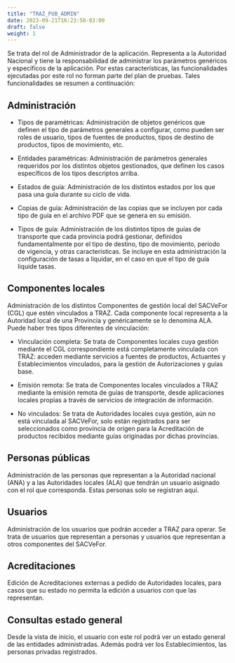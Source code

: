 ```yaml
---
title: "TRAZ_PUB_ADMIN"
date: 2023-09-21T16:23:58-03:00
draft: false
weight: 1
---
```


Se trata del rol de Administrador de la aplicación. Representa a la Autoridad Nacional y tiene la responsabilidad de administrar los parámetros genéricos y específicos de la aplicación. Por estas características, las funcionalidades ejecutadas por este rol no forman parte del plan de pruebas. Tales funcionalidades se resumen a continuación:

## Administración

- Tipos de paramétricas: Administración de objetos genéricos que definen el tipo de parámetros generales a configurar, como pueden ser roles de usuario, tipos de fuentes de productos, tipos de destino de productos, tipos de movimiento, etc.

- Entidades paramétricas: Administración de parámetros generales requeridos por los distintos objetos gestionados, que definen los casos específicos de los tipos descriptos arriba.

- Estados de guía: Administración de los distintos estados por los que pasa una guía durante su ciclo de vida.

- Copias de guía: Administración de las copias que se incluyen por cada tipo de guía en el archivo PDF que se genera en su emisión.

- Tipos de guía: Administración de los distintos tipos de guías de transporte que cada provincia podrá gestionar, definidos fundamentalmente por el tipo de destino, tipo de movimiento, período de vigencia, y otras características. Se incluye en esta administración la configuración de tasas a liquidar, en el caso en que el tipo de guía liquide tasas.

## Componentes locales

Administración de los distintos Componentes de gestión local del SACVeFor (CGL) que estén vinculados a TRAZ. Cada componente local representa a la Autoridad local de una Provincia y genéricamente se lo denomina ALA. Puede haber tres tipos diferentes de vinculación:

- Vinculación completa: Se trata de Componentes locales cuya gestión mediante el CGL correspondiente está completamente vinculada con TRAZ: acceden mediante servicios a fuentes de productos, Actuantes y Establecimientos vinculados, para la gestión de Autorizaciones y guías base.

- Emisión remota: Se trata de Componentes locales vinculados a TRAZ mediante la emisión remota de guías de transporte, desde aplicaciones locales propias a través de servicios de integración de información.

- No vinculados: Se trata de Autoridades locales cuya gestión, aún no está vinculada al SACVeFor, solo están registrados para ser seleccionados como provincia de origen para la Acreditación de productos recibidos mediante guías originadas por dichas provincias.

## Personas públicas

Administración de las personas que representan a la Autoridad nacional (ANA) y a las Autoridades locales (ALA) que tendrán un usuario asignado con el rol que corresponda. Estas personas solo se registran aquí.

## Usuarios

Administración de los usuarios que podrán acceder a TRAZ para operar. Se trata de usuarios que representan a personas y usuarios que representan a otros componentes del SACVeFor.

## Acreditaciones

Edición de Acreditaciones externas a pedido de Autoridades locales, para casos que su estado no permita la edición a usuarios con que las representan.

## Consultas estado general

Desde la vista de inicio, el usuario con este rol podrá ver un estado general de las entidades administradas. Además podrá ver los Establecimientos, las personas privadas registrados.
